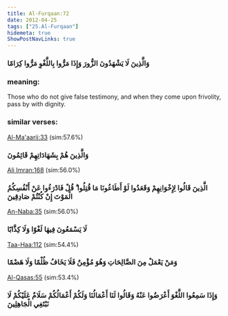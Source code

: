 ```yaml
---
title: Al-Furqaan:72
date: 2012-04-25
tags: ["25.Al-Furqaan"]
hidemeta: true 
ShowPostNavLinks: true 
---
```

### وَالَّذِينَ لَا يَشْهَدُونَ الزُّورَ وَإِذَا مَرُّوا بِاللَّغْوِ مَرُّوا كِرَامًا
### meaning: 
Those who do not give false testimony, and when they come upon frivolity, pass by with dignity.
### similar verses: 

[Al-Ma'aarij:33](/70/33) (sim:57.6%)

### وَالَّذِينَ هُمْ بِشَهَادَاتِهِمْ قَائِمُونَ

[Ali Imran:168](/3/168) (sim:56.0%)

### الَّذِينَ قَالُوا لِإِخْوَانِهِمْ وَقَعَدُوا لَوْ أَطَاعُونَا مَا قُتِلُوا ۗ قُلْ فَادْرَءُوا عَنْ أَنْفُسِكُمُ الْمَوْتَ إِنْ كُنْتُمْ صَادِقِينَ

[An-Naba:35](/78/35) (sim:56.0%)

### لَا يَسْمَعُونَ فِيهَا لَغْوًا وَلَا كِذَّابًا

[Taa-Haa:112](/20/112) (sim:54.4%)

### وَمَنْ يَعْمَلْ مِنَ الصَّالِحَاتِ وَهُوَ مُؤْمِنٌ فَلَا يَخَافُ ظُلْمًا وَلَا هَضْمًا

[Al-Qasas:55](/28/55) (sim:53.4%)

### وَإِذَا سَمِعُوا اللَّغْوَ أَعْرَضُوا عَنْهُ وَقَالُوا لَنَا أَعْمَالُنَا وَلَكُمْ أَعْمَالُكُمْ سَلَامٌ عَلَيْكُمْ لَا نَبْتَغِي الْجَاهِلِينَ
